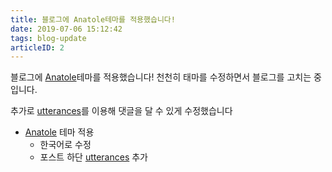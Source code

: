 ```yaml
---
title: 블로그에 Anatole테마를 적용했습니다!
date: 2019-07-06 15:12:42
tags: blog-update
articleID: 2
---
```


블로그에 [Anatole](https://github.com/Ben02/hexo-theme-Anatole)테마를 적용했습니다!
천천히 태마를 수정하면서 블로그를 고치는 중입니다.

추가로 [utterances](https://utteranc.es/)를 이용해 댓글을 달 수 있게 수정했습니다

- [Anatole](https://github.com/Ben02/hexo-theme-Anatole) 테마 적용
  - 한국어로 수정
  - 포스트 하단 [utterances](https://utteranc.es) 추가
